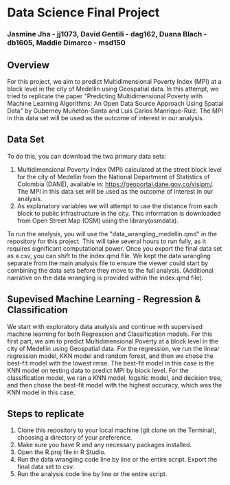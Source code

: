 # Data Science Final Project

### Jasmine Jha - jj1073, David Gentili - dag162, Duana Blach - db1605, Maddie Dimarco - msd150


## Overview 

For this project, we aim to predict Multidimensional Poverty Index (MPI) at a block level in the city of Medellin using Geospatial data. In this attempt, we tried to replicate the paper "Predicting Multidimensional Poverty with Machine Learning Algorithms: An Open Data Source Approach Using Spatial Data" by Guberney Muñetón-Santa and Luis Carlos Manrique-Ruiz. The MPI in this data set will be used as the outcome of interest in our analysis. 

## Data Set

To do this, you can download the two primary data sets:
1. Multidimensional Poverty Index (MPI) calculated at the street block level for the city of Medellin from the National Department of Statistics of Colombia (DANE), available in: https://geoportal.dane.gov.co/visipm/. The MPI in this data set will be used as the outcome of interest in our analysis.
2. As explanatory variables we will attempt to use the distance from each block to public infrastructure in the city. This information is downloaded from Open Street Map (OSM) using the library(osmdata).

To run the analysis, you will use the "data_wrangling_medellin.qmd" in the repository for this project. This will take several hours to run fully, as it requires significant computational power. Once you export the final data set as a csv, you can shift to the index.qmd file. We kept the data wrangling separate from the main analysis file to ensure the viewer could start by combining the data sets before they move to the full analysis. (Additional narrative on the data wrangling is provided within the index.qmd file).


## Supevised Machine Learning - Regression & Classification

We start with exploratory data analysis and continue with supervised machine learning for both Regression and Classification models. For this first part, we aim to predict Multidimensional Poverty at a block level in the city of Medellin using Geospatial data. For the regression, we run the linear regression model, KKN model and random forest, and then we chose the best-fit model with the lowest rmse. The best-fit model in this case is the KNN model on testing data to predict MPI by block level. For the classification model, we ran a KNN model, logsitic model, and decision tree, and then chose the best-fit model with the highest accuracy, which was the KNN model in this case. 


## Steps to replicate

1. Clone this repository to your local machine (git clone on the Terminal), choosing a directory of your preference.
2. Make sure you have R and any necessary packages installed.
3. Open the R.proj file in R Studio.
4. Run the data wrangling code line by line or the entire script. Export the final data set to csv.
5. Run the analysis code line by line or the entire script.
